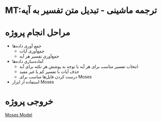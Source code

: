 # MT:ترجمه ماشینی - تبدیل متن تفسیر به آیه
# مراحل انجام پروژه

 - جمع آوری داده‌ها
	 - جمع‌آوری آیات
	 - جمع‌آوری تفسیر هر آیه
 - آماده‌سازی داده‌ها
	 - انتخاب تفسیر مناسب برای هر آیه با توجه به پوشش هر نکته برای آیه
	 - حذف آیات با تفسیر کم یا غیر مفید
	 - درست کردن فایل‌ها مناسب برای Moses
 - استفاده از ابزار Moses
# خروجی پروژه
[Moses Model
](https://raw.githubusercontent.com/moeb1376/MT/master/my_working.zip)
